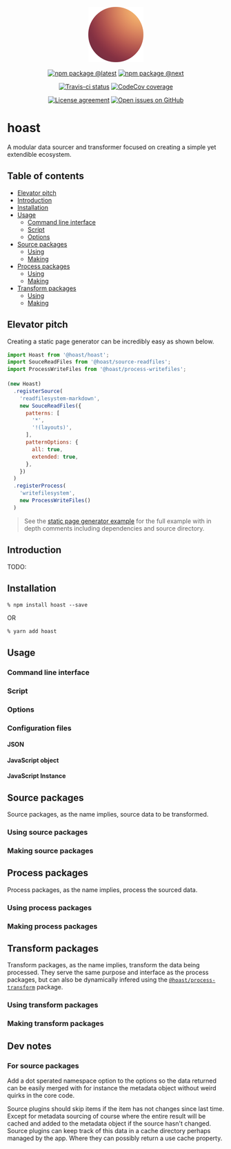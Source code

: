 <div align="center">

  [![](../../icons/128.png)](https://hoast.js.org)

  [![npm package @latest](https://img.shields.io/npm/v/hoast.svg?label=npm@latest&style=flat-square&maxAge=3600)](https://npmjs.com/package/hoast)
  [![npm package @next](https://img.shields.io/npm/v/hoast/next.svg?label=npm@next&style=flat-square&maxAge=3600)](https://npmjs.com/package/hoast/v/next)

  [![Travis-ci status](https://img.shields.io/travis-ci/hoast/hoast.svg?branch=master&label=test%20status&style=flat-square&maxAge=3600)](https://travis-ci.org/hoast/hoast)
  [![CodeCov coverage](https://img.shields.io/codecov/c/github/hoast/hoast/master.svg?label=test%20coverage&style=flat-square&maxAge=3600)](https://codecov.io/gh/hoast/hoast)

  [![License agreement](https://img.shields.io/github/license/hoast/hoast.svg?style=flat-square&maxAge=86400)](https://github.com/hoast/hoast/blob/master/LICENSE)
  [![Open issues on GitHub](https://img.shields.io/github/issues/hoast/hoast.svg?style=flat-square&maxAge=86400)](https://github.com/hoast/hoast/issues)

</div>

# hoast

A modular data sourcer and transformer focused on creating a simple yet extendible ecosystem.

## Table of contents

* [Elevator pitch](#elevator-pitch)
* [Introduction](#introduction)
* [Installation](#installation)
* [Usage](#usage)
  * [Command line interface](#command-line-interface)
  * [Script](#script)
  * [Options](#options)
* [Source packages](#source-packages)
  * [Using](#usaging-source-packages)
  * [Making](#making-souce-packages)
* [Process packages](#process-packages)
  * [Using](#using-process-packages)
  * [Making](#making-process-packages)
* [Transform packages](#transform-packages)
  * [Using](#using-transform-packages)
  * [Making](#making-transform-packages)

## Elevator pitch

Creating a static page generator can be incredibly easy as shown below.

```JavaScript
import Hoast from '@hoast/hoast';
import SouceReadFiles from '@hoast/source-readfiles';
import ProcessWriteFiles from '@hoast/process-writefiles';

(new Hoast)
  .registerSource(
    'readfilesystem-markdown',
    new SouceReadFiles({
      patterns: [
        '*',
        '!(layouts)',
      ],
      patternOptions: {
        all: true,
        extended: true,
      },
    })
  )
  .registerProcess(
    'writefilesystem',
    new ProcessWriteFiles()
  )
```

> See the [static page generator example]() for the full example with in depth comments including dependencies and source directory.

## Introduction

TODO:

## Installation

```
% npm install hoast --save
```

OR

```
% yarn add hoast
```

## Usage

### Command line interface



### Script



### Options



### Configuration files



#### JSON



#### JavaScript object



#### JavaScript Instance



## Source packages

Source packages, as the name implies, source data to be transformed.

### Using source packages



### Making source packages



## Process packages

Process packages, as the name implies, process the sourced data.

### Using process packages



### Making process packages



## Transform packages

Transform packages, as the name implies, transform the data being processed. They serve the same purpose and interface as the process packages, but can also be dynamically infered using the [`@hoast/process-transform`]() package.

### Using transform packages



### Making transform packages



## Dev notes

### For source packages

Add a dot sperated namespace option to the options so the data returned can be easily merged with for instance the metadata object without weird quirks in the core code.

Source plugins should skip items if the item has not changes since last time. Except for metadata sourcing of course where the entire result will be cached and added to the metadata object if the source hasn't changed. Source plugins can keep track of this data in a cache directory perhaps managed by the app. Where they can possibly return a use cache property.
